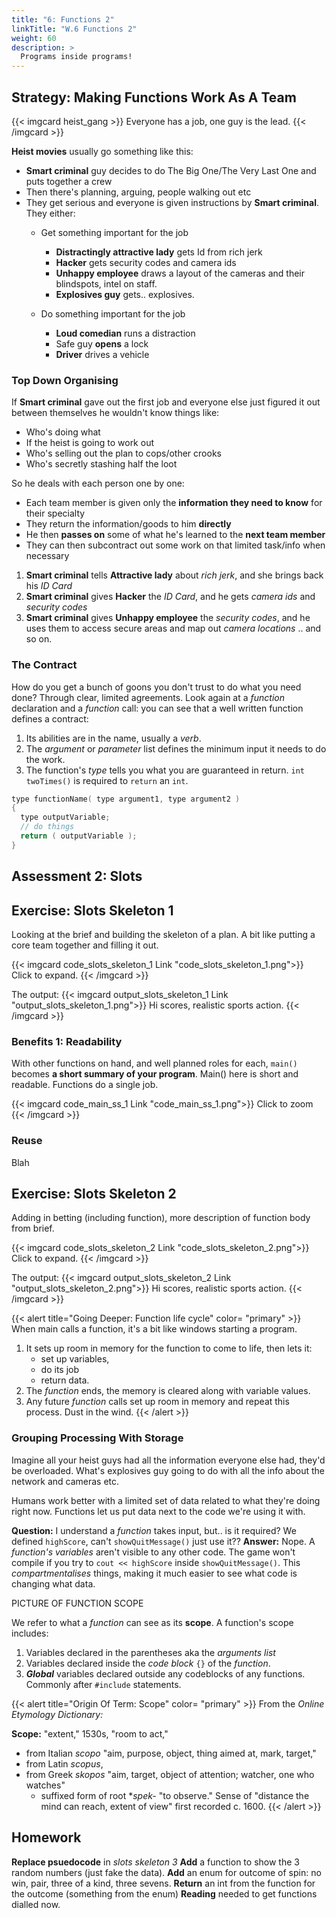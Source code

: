 ```yaml
---
title: "6: Functions 2"
linkTitle: "W.6 Functions 2"
weight: 60
description: >
  Programs inside programs!
---
```


## Strategy: Making Functions Work As A Team

{{< imgcard heist_gang >}}
Everyone has a job, one guy is the lead.
{{< /imgcard >}}

**Heist movies** usually go something like this:
* **Smart criminal** guy decides to do The Big One/The Very Last One and puts together a crew
* Then there's planning, arguing, people walking out etc
* They get serious and everyone is given instructions by **Smart criminal**. They either:
  * Get something important for the job
    * **Distractingly attractive lady** gets Id from rich jerk
    * **Hacker** gets security codes and camera ids
    * **Unhappy employee** draws a layout of the cameras and their blindspots, intel on staff.
    * **Explosives guy** gets.. explosives.
  
  * Do something important for the job
    * **Loud comedian** runs a distraction
    * Safe guy **opens** a lock
    * **Driver** drives a vehicle

### Top Down Organising

If **Smart criminal** gave out the first job and everyone else just figured it out between themselves he wouldn't know things like:
* Who's doing what
* If the heist is going to work out
* Who's selling out the plan to cops/other crooks
* Who's secretly stashing half the loot

So he deals with each person one by one:
* Each team member is given only the **information they need to know** for their specialty
* They return the information/goods to him **directly**
* He then **passes on** some of what he's learned to the **next team member**
* They can then subcontract out some work on that limited task/info when necessary

1. **Smart criminal** tells **Attractive lady** about _rich jerk_, and she brings back his _ID Card_
2. **Smart criminal** gives **Hacker** the _ID Card_, and he gets _camera ids_ and _security codes_
3. **Smart criminal** gives **Unhappy employee** the _security codes_, and he uses them to access secure areas and map out _camera locations_
.. and so on.

### The Contract

How do you get a bunch of goons you don't trust to do what you need done? Through clear, limited agreements. Look again at a _function_ declaration and a _function_ call: you can see that a well written function defines a contract:
1. Its abilities are in the name, usually a _verb_.
2. The _argument_ or _parameter_ list defines the minimum input it needs to do the work.
3. The function's _type_ tells you what you are guaranteed in return. `int twoTimes()` is required to `return` an `int`.

```cpp
type functionName( type argument1, type argument2 )
{
  type outputVariable;
  // do things
  return ( outputVariable );
}
```

## Assessment 2: Slots



## Exercise: Slots Skeleton 1

Looking at the brief and building the skeleton of a plan. A bit like putting a core team together and filling it out.

{{< imgcard code_slots_skeleton_1 Link "code_slots_skeleton_1.png">}}
Click to expand.
{{< /imgcard >}}

The output:
{{< imgcard output_slots_skeleton_1 Link "output_slots_skeleton_1.png">}}
Hi scores, realistic sports action.
{{< /imgcard >}}

### Benefits 1: Readability

With other functions on hand, and well planned roles for each, `main()` becomes **a short summary of your program**.
Main() here is short and readable. Functions do a single job.

{{< imgcard code_main_ss_1 Link "code_main_ss_1.png">}}
Click to zoom
{{< /imgcard >}}

### Reuse

Blah

## Exercise: Slots Skeleton 2

Adding in betting (including function), more description of function body from brief.

{{< imgcard code_slots_skeleton_2 Link "code_slots_skeleton_2.png">}}
Click to expand.
{{< /imgcard >}}

The output:
{{< imgcard output_slots_skeleton_2 Link "output_slots_skeleton_2.png">}}
Hi scores, realistic sports action.
{{< /imgcard >}}


{{< alert title="Going Deeper: Function life cycle" color= "primary" >}}
When main calls a function, it's a bit like windows starting a program. 
1. It sets up room in memory for the function to come to life, then lets it:
   * set up variables, 
   * do its job
   * return data. 
2. The _function_ ends, the memory is cleared along with variable values.
3. Any future _function_ calls set up room in memory and repeat this process. Dust in the wind.
{{< /alert >}}

### Grouping Processing With Storage

Imagine all your heist guys had all the information everyone else had, they'd be overloaded. What's explosives guy going to do with all the info about the network and cameras etc. 

Humans work better with a limited set of data related to what they're doing right now. Functions let us put data next to the code we're using it with.

**Question:** I understand a _function_ takes input, but.. is it required? We defined `highScore`, can't `showQuitMessage()` just use it??
**Answer:** Nope. A _function's variables_ aren't visible to any other code. The game won't compile if you try to `cout << highScore` inside `showQuitMessage()`. This _compartmentalises_ things, making it much easier to see what code is changing what data.

PICTURE OF FUNCTION SCOPE

We refer to what a _function_ can see as its **scope**. A function's scope includes:
   1. Variables declared in the parentheses aka the _arguments list_
   2. Variables declared inside the _code block_ `{}` of the _function_.
   3. _**Global**_ variables declared outside any codeblocks of any functions. Commonly after `#include` statements.

{{< alert title="Origin Of Term: Scope" color= "primary" >}}
From the _Online Etymology Dictionary:_

**Scope:** "extent," 1530s, "room to act," 
* from Italian _scopo_ "aim, purpose, object, thing aimed at, mark, target,"  
* from Latin _scopus_,  
* from Greek _skopos_ "aim, target, object of attention; watcher, one who watches" 
  * suffixed form of root *_spek-_ "to observe." Sense of "distance the mind can reach, extent of view" first recorded c. 1600.
{{< /alert >}}

## Homework

**Replace psuedocode** in _slots skeleton 3_ 
**Add** a function to show the 3 random numbers (just fake the data).
**Add** an enum for outcome of spin: no win, pair, three of a kind, three sevens.
**Return** an int from the function for the outcome (something from the enum)
**Reading** needed to get functions dialled now. 
